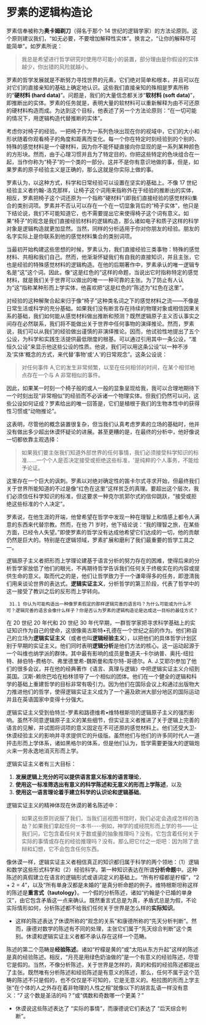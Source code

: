 # 罗素的逻辑构造论

罗素信奉被称为**奥卡姆剃刀**（得名于那个 14 世纪的逻辑学家）的方法论原则。这个原则建议我们，“如无必要，不要增加解释性实体”。换言之，“让你的解释尽可能简单”。如罗素所说：

> 我总是希望进行哲学研究时使用尽可能小的装置，部分理由是你假设的实体越少，你出错的风险就越小。

罗素的哲学发展就是不断努力寻找世界的元素，它们绝对简单和根本，并且可以在对它们的直接亲知的基础上确定地认识。这些我们直接亲知的殊相是罗素所称的“**硬材料 (hard data)**”。问题是，我们的大量信念都关涉“**软材料 (soft data)**”，即推断出的实体。罗素的任务就是，表明大量的软材料可以重新解释为由不可还原的硬材料构造而成。为达到这个目标，他表述了另一个方法论原则：“在一切可能的情况下，用逻辑构造代替推断的实体”。

考虑你对椅子的经验。一把椅子作为一系列色块出现在你的视域中，它们的大小和形状随着你观看椅子的角度和距离而变化。每一个你在特定时刻经验到的个别的、特殊的感觉材料是一个硬材料，因为你不能怀疑直接向你显现的是一系列某种颜色的方形块。然而，由于心理习惯并且为了特定目的，你把这些特定的色块组合在一起，当作你称为“椅子”的一个类的一部分。这并不是你有意识地做的事，但是，如果罗素的原子经验主义是正确的，那么这就是你实际上做的事。

罗素认为，以这种方式，科学和日常经验可以设置在坚实的基础上。不像 17 世纪经验主义者约翰-洛克那样，让椅子这个词用来指称外在于经验的推断出的实体，相反，罗素把椅子这个词还原为一个指称“硬材料”(即我们直接经验的感觉材料)集合的类别词项。罗素并不否认可以存在一个在一切显象背后的“椅子实体”，他只是下结论说，我们不可能知道它，也不需要提出它来使得椅子这个词有意义。如果“椅子”的观念是我们直接经验材料的逻辑构造，那么诸如电子和质子这样的科学对象是逻辑构造就更加显然。当然，同样的分析适用于你对你朋友的经验。朋友的名字实际上是你联系到他的感觉材料集合的类别词项。

当最初开始构建这些思想的时候，罗素认为，我们直接经验三类事物：特殊的感觉材料、共相和我们自己。然而，他渐渐怀疑我们有自我的直接知识，并且主张，它也是经验的特殊感觉材料的逻辑构造。在他的后期著作中，罗素承认的唯一逻辑专名是“这”这个词。因此，像“这是红色的”这样的命题，当说出它时指称特定的感觉材料，就是我们关于世界可以做出的唯一一种可靠的主张。为了防止有人认为“这”指称某种形而上学实体，他喜欢把“这是红色的”陈述为“红色在这里”。

对经验的这种解聚合起来归于像“椅子”这种类名词之下的感觉材料之流——不像是日常生活或科学的充分基础。如果我们没有断言存在持续的物理对象或相信因果关系的基础，我们如何能从感觉材料做出推断和预测？既然逻辑原子主义否认事实之间存在必然联系，我们将不能做出关于世界中任何事物的演绎推论。然而，罗素说，我们可以从我们的经验做出谨慎的非演绎推论。因而，他试验性地提出了五个公设，为科学和实践生活提供最低限度的根基。可以通过引用其中一条公设，“准恒久公设”来显示他这些公设的性质。他说，我们可以用这条公设“以一种不涉及‘实体’概念的方式，来代替‘事物’或‘人’的日常观念”。这条公设说：

> 对任何事件 A,它的发生非常频繁，以至在任何相邻的时间，在某个相邻地点存在一个与 A 非常相似的事件。

因此，如果某一时刻一个椅子般的或人一般的显象呈现给我，我可以合理地期待下一个时刻出现“非常相似”的经验而不必诉诸一个物理实体。但我们仍然可以问，这些公设如何证成？罗素给出的唯一回答是，它们是植根于我们的生物本性中的获得性习惯或“动物推论”。

这表明，尽管他的概念装置很复杂，但当我们认真考虑罗素的立场的基础时，他并没有做出多少超出休谟怀疑论的进展。甚至更糟的是，在最终的分析中，他好像说一切都依靠主观选择：

> 如果我们要主张我们知道外部世界的任何事情，我们必须接受科学知识的标准……一个个人是否决定接受或拒绝这些标准，'是纯粹的个人事务，不能给予论证。

这里存在一个巨大的讽刺。罗素以对绝对确定性的笛卡尔式寻求开始，但最终我们关于世界所能知道的不过是像“红色在这里”这样贫乏的真理。要超出这个层次，我们必须信任科学知识的标准，但这要求一种克尔凯郭尔式的信仰跳跃，“接受或拒绝这些标准的个人决定”。

罗素说，在他生涯的开端，他曾希望在哲学中发现一种在理智上和情感上都令人满意的东西来代替宗教。然而，在他 71 岁时，他下结论说：“我的理智之旅，在某些方面，已经令人失望。”即使罗素的哲学没有达成他希望它们达成的一切，他的贡献仍然是巨大的。特别是在逻辑领域，罗素扩展和磨利了我们最重要的哲学工具之一。

逻辑原子主义者把形而上学理论建基于语言分析的努力存在的困难，使得后来的分析哲学家放低了他们的眼光，不再期待哲学告诉我们任何关于终极实在的内容或提供生命的意义。取而代之的是，他们让哲学致力于一个谦卑得多的任务，即澄清我们用来谈论世界的表达式。**逻辑实证主义**，分析哲学的第三阶段，代表了哲学中的这一接受了教训之后的反形而上学转向。

```question
 31.1 你认为可能构造出一种像罗素假定的那样逻辑完善的语言吗？为什么可能或为什么不可？逻辑完善的语言会像什么样子？你是否认为罗素的逻辑构造论是达成这一目标的最佳方式？
```

在 20 世纪 20 年代和 20 世纪 30 年代早期，一群哲学家把寻求科学基础上的实证知识作为自己的使命，这很像奥古斯特•孔德在一个世纪之前的作为。他们称自己的立场为**逻辑实证主义**（或者也叫**逻辑经验主义**），以把他们的具体哲学计划区别于早期的实证主义。他们同时表明**逻辑分析**是他们方法的核心。这一运动起源于一个叫维也纳学派的群体。其中最有影响的成员是鲁道夫-卡尔纳普、奥托-纽拉特、赫伯特-费格尔、弗里德里希-魏斯曼和库尔特-哥德尔。A. J.艾耶尔参加了他们的很多会议，并在他的经典著作《语言、真理与逻辑》中把逻辑实证主义介绍到英国。汉斯-赖欣巴哈在柏林领导了一个相似的团体。他们在一个健全的逻辑和科学的基础上重建哲学的目标非常有吸引力。因为他们在国际会议上和通过出版物大力推进他们的哲学，使得逻辑实证主义成为了一个遍及欧洲大部分地区的国际运动并且在英语国家中变得十分强大。

逻辑实证主义受到伯特兰-罗素和路德维希•维特根斯坦的逻辑原子主义的强烈影响。虽然不同意逻辑原子主义的某些细节，但实证主义者推进了关于逻辑上完善的语言的见解，并试图将词项的意义固定在不可还原的感觉材料上。他们还受大卫-休谟经验主义的影响并寻求提供它的升级版。虽然他们与他们的许多同时代人一道抨击形而上学体系，诸如黑格尔的体系，但是他们认为，哲学需要更强大的逻辑炮火来一劳永逸地消灭形而上学。

逻辑实证主义者有三大目标：

1. **发展逻辑上充分的可以提供语言意义标准的语言理论**，
2. **使用这一标准筛选出有意义的科学陈述和无意义的形而上学陈述**，以及
3. **使用这一语言理论着手建立科学的认识论和逻辑基础**。

逻辑实证主义的精神体现在休谟的著名陈述中：

> 如果这些原则说服了我们，当我们巡视图书馆时，我们必定会造成怎样的浩劫？如果我们拿起任何一本书----例如，神学的或经院形而上学的书——让我们问，它包含着任何关于数或量的抽象推理吗？没有。它包含着任何关于实际的事情或存在的经验推理吗？没有。那么把它付之一炬吧：因为除了诡辩和幻想，它不会包含任何东西。

像休谟一样，逻辑实证主义者相信真正的知识都归属于科学的两个领地：（1）逻辑和数学这些形式科学和（2）经验科学。第一种知识表达在所谓**分析命题**中。这种陈述的真假建立在语言的逻辑形式或语词定义的基础上。“所有柠檬都是柠檬”，“2 + 2 = 4”，以及“所有单身汉都是未婚的”是真分析命题的例子。维特根斯坦称这样的陈述是**重言式（tautology）**。一个假的分析陈述，诸如“约翰是个已婚的单身汉”，由它包含矛盾这一点来确认。既然重言式总是为真，矛盾式总是为假，不论实际情形如何，分析陈述都不给我们任何关于世界是怎么样的**实际知识**。

-   这样的陈述表达了休谟所称的“观念的关系”和康德所称的“先天分析判断”。然而，康德对数学的陈述有不同的处理，主张它们属于“先天综合判断”这个类别。休谟和逻辑实证主义者都不承认存在这样一个范畴。

陈述的第二个范畴是**经验陈述**。诸如“柠檬是黄的”或“太阳从东方升起”这样的陈述是真的经验陈述。相反，“月亮是用绿色奶油做的”是一个有意义的经验陈述，尽管它是假的。当然，不像分析陈述，关于世界是怎样的，真的和假的经验陈述都提出了主张。既然唯有分析陈述和经验陈述是有意义的陈述，那么，任何不属于这个范畴的陈述不只是假的，也不仅仅是不可知的，它是无意义的。柏拉图的形而上学主张“在个体的人之外存在着非物理的人性之相”就像以下的胡言乱语一样没有意义：“7 这个数是圣洁的吗？”或“偶数和奇数哪一个更美？”

-   休谟说这些陈述表达了 “实际的事情”，而康德说它们表达了 “后天综合判断”。
